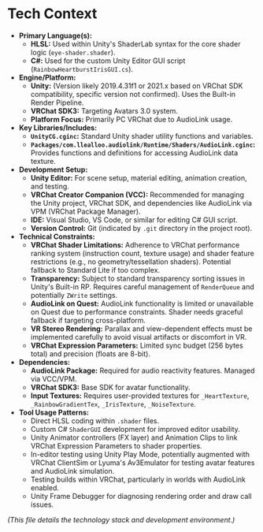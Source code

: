 # Tech Context

*   **Primary Language(s):**
    *   **HLSL:** Used within Unity's ShaderLab syntax for the core shader logic (`eye-shader.shader`).
    *   **C#:** Used for the custom Unity Editor GUI script (`RainbowHeartburstIrisGUI.cs`).
*   **Engine/Platform:**
    *   **Unity:** (Version likely 2019.4.31f1 or 2021.x based on VRChat SDK compatibility, specific version not confirmed). Uses the Built-in Render Pipeline.
    *   **VRChat SDK3:** Targeting Avatars 3.0 system.
    *   **Platform Focus:** Primarily PC VRChat due to AudioLink usage.
*   **Key Libraries/Includes:**
    *   **`UnityCG.cginc`:** Standard Unity shader utility functions and variables.
    *   **`Packages/com.llealloo.audiolink/Runtime/Shaders/AudioLink.cginc`:** Provides functions and definitions for accessing AudioLink data texture.
*   **Development Setup:**
    *   **Unity Editor:** For scene setup, material editing, animation creation, and testing.
    *   **VRChat Creator Companion (VCC):** Recommended for managing the Unity project, VRChat SDK, and dependencies like AudioLink via VPM (VRChat Package Manager).
    *   **IDE:** Visual Studio, VS Code, or similar for editing C# GUI script.
    *   **Version Control:** Git (indicated by `.git` directory in the project root).
*   **Technical Constraints:**
    *   **VRChat Shader Limitations:** Adherence to VRChat performance ranking system (instruction count, texture usage) and shader feature restrictions (e.g., no geometry/tessellation shaders). Potential fallback to Standard Lite if too complex.
    *   **Transparency:** Subject to standard transparency sorting issues in Unity's Built-in RP. Requires careful management of `RenderQueue` and potentially `ZWrite` settings.
    *   **AudioLink on Quest:** AudioLink functionality is limited or unavailable on Quest due to performance constraints. Shader needs graceful fallback if targeting cross-platform.
    *   **VR Stereo Rendering:** Parallax and view-dependent effects must be implemented carefully to avoid visual artifacts or discomfort in VR.
    *   **VRChat Expression Parameters:** Limited sync budget (256 bytes total) and precision (floats are 8-bit).
*   **Dependencies:**
    *   **AudioLink Package:** Required for audio reactivity features. Managed via VCC/VPM.
    *   **VRChat SDK3:** Base SDK for avatar functionality.
    *   **Input Textures:** Requires user-provided textures for `_HeartTexture`, `_RainbowGradientTex`, `_IrisTexture`, `_NoiseTexture`.
*   **Tool Usage Patterns:**
    *   Direct HLSL coding within `.shader` files.
    *   Custom C# `ShaderGUI` development for improved editor usability.
    *   Unity Animator controllers (FX layer) and Animation Clips to link VRChat Expression Parameters to shader properties.
    *   In-editor testing using Unity Play Mode, potentially augmented with VRChat ClientSim or Lyuma's Av3Emulator for testing avatar features and AudioLink simulation.
    *   Testing builds within VRChat, particularly in worlds with AudioLink enabled.
    *   Unity Frame Debugger for diagnosing rendering order and draw call issues.

*(This file details the technology stack and development environment.)*